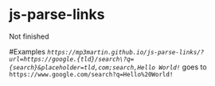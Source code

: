 # js-parse-links
Not finished

#Examples
*`https://mp3martin.github.io/js-parse-links/?url=https://google.{tld}/search\?q={search}&placeholder=tld,com;search,Hello World!`* goes to `https://www.google.com/search?q=Hello%20World!`
